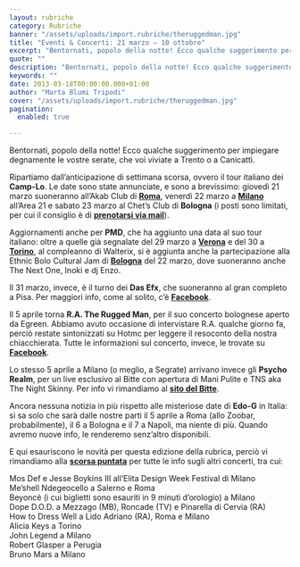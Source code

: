 ```yaml
---
layout: rubriche
category: Rubriche
banner: "/assets/uploads/import.rubriche/theruggedman.jpg"
title: "Eventi & Concerti: 21 marzo – 10 ottobre"
excerpt: "Bentornati, popolo della notte! Ecco qualche suggerimento per impiegare degnamente le vostre serate, che voi viviate a Trento o a Canicattì. Ripartiamo dall’anticipazione di settimana scorsa, ovvero il tour italiano dei Camp-Lo. Le date sono state annunciate, e sono a brevissimo: giovedì 21 marzo suoneranno all’Akab Club di Roma, venerdì 22 marzo a Milano all’Area [&hellip"
quote: ""
description: "Bentornati, popolo della notte! Ecco qualche suggerimento per impiegare degnamente le vostre serate, che voi viviate a Trento o a Canicattì. Ripartiamo dall’anticipazione di settimana scorsa, ovvero il tour italiano dei Camp-Lo. Le date sono state annunciate, e sono a brevissimo: giovedì 21 marzo suoneranno all’Akab Club di Roma, venerdì 22 marzo a Milano all’Area [&hellip"
keywords: ""
date: 2013-03-18T00:00:00.000+01:00
author: "Marta Blumi Tripodi"
cover: "/assets/uploads/import.rubriche/theruggedman.jpg"
pagination:
  enabled: true

---
```


Bentornati, popolo della notte! Ecco qualche suggerimento per impiegare degnamente le vostre serate, che voi viviate a Trento o a Canicattì.

Ripartiamo dall’anticipazione di settimana scorsa, ovvero il tour italiano dei **Camp-Lo**. Le date sono state annunciate, e sono a brevissimo: giovedì 21 marzo suoneranno all’Akab Club di [**Roma**](https://www.facebook.com/events/360656964050477/?ref=3 "https://www.facebook.com/events/360656964050477/?ref=3"), venerdì 22 marzo a [**Milano** ](https://www.facebook.com/events/257547051049462/ "https://www.facebook.com/events/257547051049462/")all’Area 21 e sabato 23 marzo al Chet’s Club di **Bologna** (i posti sono limitati, per cui il consiglio è di [**prenotarsi via mail**](mailto:chetsclub@yahoo.it "mailto:chetsclub@yahoo.it")).

Aggiornamenti anche per **PMD**, che ha aggiunto una data al suo tour italiano: oltre a quelle già segnalate del 29 marzo a [**Verona**](https://www.facebook.com/events/154992854653968/?fref=ts "https://www.facebook.com/events/154992854653968/?fref=ts") e del 30 a [**Torino**](https://www.facebook.com/events/168022209893105/ "https://www.facebook.com/events/168022209893105/"), al compleanno di Walterix, si è aggiunta anche la partecipazione alla Ethnic Bolo Cultural Jam di [**Bologna**](https://www.facebook.com/events/521543277897384/?fref=ts "https://www.facebook.com/events/521543277897384/?fref=ts") del 22 marzo, dove suoneranno anche The Next One, Inoki e dj Enzo.

Il 31 marzo, invece, è il turno dei **Das Efx**, che suoneranno al gran completo a Pisa. Per maggiori info, come al solito, c’è [**Facebook**](https://www.facebook.com/events/489690861079009/ "https://www.facebook.com/events/489690861079009/").

Il 5 aprile torna **R.A. The Rugged Man**, per il suo concerto bolognese aperto da Egreen. Abbiamo avuto occasione di intervistare R.A. qualche giorno fa, perciò restate sintonizzati su Hotmc per leggere il resoconto della nostra chiacchierata. Tutte le informazioni sul concerto, invece, le trovate su [**Facebook**](https://www.facebook.com/events/282226501908023/ "https://www.facebook.com/events/282226501908023/").

Lo stesso 5 aprile a Milano (o meglio, a Segrate) arrivano invece gli **Psycho Realm**, per un live esclusivo al Bitte con apertura di Mani Pulite e TNS aka The Night Skinny. Per info vi rimandiamo al [**sito del Bitte**](http://www.bittemilano.com/programmazione-2/aprile/5-e-6-aprile/ "http://www.bittemilano.com/programmazione-2/aprile/5-e-6-aprile/").

Ancora nessuna notizia in più rispetto alle misteriose date di **Edo-G** in Italia: si sa solo che sarà dalle nostre parti il 5 aprile a Roma (allo Zoobar, probabilmente), il 6 a Bologna e il 7 a Napoli, ma niente di più. Quando avremo nuove info, le renderemo senz’altro disponibili.

E qui esauriscono le novità per questa edizione della rubrica, perciò vi rimandiamo alla [**scorsa puntata**](https://hotmc.com/eventi-concerti-9-marzo-10-ottobre/ "http://hotmc.com/eventi-concerti-9-marzo-10-ottobre/") per tutte le info sugli altri concerti, tra cui:

Mos Def e Jesse Boykins III all’Elita Design Week Festival di Milano  
Me’shell Ndegeocello a Salerno e Roma  
Beyoncé (i cui biglietti sono esauriti in 9 minuti d’orologio) a Milano  
Dope D.O.D. a Mezzago (MB), Roncade (TV) e Pinarella di Cervia (RA)  
How to Dress Well a Lido Adriano (RA), Roma e Milano  
Alicia Keys a Torino  
John Legend a Milano  
Robert Glasper a Perugia  
Bruno Mars a Milano